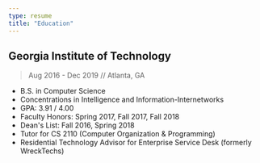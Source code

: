```yaml
---
type: resume
title: "Education"
---
```


## Georgia Institute of Technology
> Aug 2016 - Dec 2019 // Atlanta, GA

- B.S. in Computer Science
- Concentrations in Intelligence and Information-Internetworks
- GPA: 3.91 / 4.00
- Faculty Honors: Spring 2017, Fall 2017, Fall 2018
- Dean's List: Fall 2016, Spring 2018
- Tutor for CS 2110 (Computer Organization & Programming)
- Residential Technology Advisor for Enterprise Service Desk (formerly WreckTechs)
